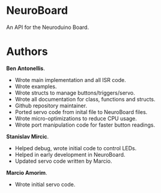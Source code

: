 # NeuroBoard
An API for the Neuroduino Board.

# Authors

**Ben Antonellis**.

- Wrote main implementation and all ISR code.
- Wrote examples.
- Wrote structs to manage buttons/triggers/servo.
- Wrote all documentation for class, functions and structs.
- Github repository maintainer.
- Ported servo code from inital file to NeuroBoard files.
- Wrote micro-optimizations to reduce CPU usage.
- Wrote port manipulation code for faster button readings.

**Stanislav Mircic**.

- Helped debug, wrote initial code to control LEDs.
- Helped in early development in NeuroBoard.
- Updated servo code written by Marcio.

**Marcio Amorim**.

- Wrote initial servo code.
